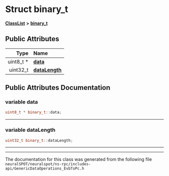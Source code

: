 

# Struct binary\_t



[**ClassList**](annotated.md) **>** [**binary\_t**](structbinary__t.md)


























## Public Attributes

| Type | Name |
| ---: | :--- |
|  uint8\_t \* | [**data**](#variable-data)  <br> |
|  uint32\_t | [**dataLength**](#variable-datalength)  <br> |












































## Public Attributes Documentation




### variable data 

```C++
uint8_t * binary_t::data;
```




<hr>



### variable dataLength 

```C++
uint32_t binary_t::dataLength;
```




<hr>

------------------------------
The documentation for this class was generated from the following file `neuralSPOT/neuralspot/ns-rpc/includes-api/GenericDataOperations_EvbToPc.h`

